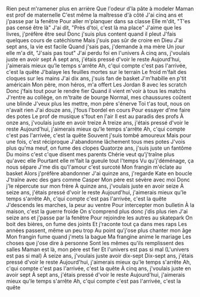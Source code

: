 Rien peut m'ramener plus en arrière
Que l'odeur d'la pâte à modeler
Maman est prof de maternelle
C'est même la maîtresse d'à côté
J'ai cinq ans et j'passe par la fenêtre
Pour aller m'planquer dans sa classe
Elle m'dit, "T'es pas censé être là"
J'ai dit, "Près d'toi, c'est là ma place"
J'aime que les livres, j'préfère être seul
Donc j'suis plus content quand il pleut
J'fais quelques cours de catéchisme
Mais j'suis pas sûr de croire en Dieu
J'ai sept ans, la vie est facile
Quand j'sais pas, j'demande à ma mère
Un jour elle m'a dit, "J'sais pas tout"
J'ai perdu foi en l'univers
À cinq ans, j'voulais juste en avoir sept
À sept ans, j'étais pressé d'voir le reste
Aujourd'hui, j'aimerais mieux qu'le temps s'arrête
Ah, c'qui compte c'est pas l'arrivée, c'est la quête
J'balaye les feuilles mortes sur le terrain
Le froid m'fait des cloques sur les mains
J'ai dix ans, j'suis fan de basket
J'm'habille en p'tit américain
Mon père, mon héros, m'a offert
Les Jordan 8 avec les scratch
Donc j'fais tout pour le rendre fier
Quand il vient m'voir à tous les matchs
J'rentre au collège, on m'traite de bourge
Normal, mes chaussures coûtent une blinde
J'veux plus les mettre, mon père s'énerve
Toi t'as tout, nous on n'avait rien
J'ai douze ans, j'fous l'bordel en cours
Pour essayer d'me faire des potes
Le prof de musique s'fout en l'air
Il est au paradis des profs
À onze ans, j'voulais juste en avoir treize
À treize ans, j'étais pressé d'voir le reste
Aujourd'hui, j'aimerais mieux qu'le temps s'arrête
Ah, c'qui compte c'est pas l'arrivée, c'est la quête
Souvent j'suis tombé amoureux
Mais pour une fois, c'est réciproque
J'abandonne lâchement tous mes potes
J'vois plus qu'ma meuf, on fume des clopes
Quatorze ans, j'suis juste un fantôme
Du moins c'est c'que disent mes parents
Chérie veut qu'j'traîne plus qu'avec elle
Pourtant elle m'fait la gueule tout l'temps
Vu qu'j'déménage, ça nous sépare
J'me dis qu'l'amour c'est surcoté
Mon frangin m'éclate au basket
Alors j'préfère abandonner
J'ai quinze ans, j'regarde Kate en boucle
J'traîne avec des gars comme Casper
Mon père est sévère avec moi
Donc j'le répercute sur mon frère
À quinze ans, j'voulais juste en avoir seize
À seize ans, j'étais pressé d'voir le reste
Aujourd'hui, j'aimerais mieux qu'le temps s'arrête
Ah, c'qui compte c'est pas l'arrivée, c'est la quête
J'descends les marches, la peur au ventre
Pour intercepter mon bulletin
À la maison, c'est la guerre froide
On s'comprend plus donc j'dis plus rien
J'ai seize ans et j'passe par la fenêtre
Pour rejoindre les autres au skatepark
On boit des bières, on fume des joints
Et j'raconte tout ça dans mes raps
Les années passent, même un peu trop
Au point qu'j'ose plus chanter mon âge
Mon frangin fume quand j'mets la bague
Ma frangine anime le mariage
Les choses que j'ose dire à personne
Sont les mêmes qu'ils remplissent des salles
Maman est là, mon père est fier
Et l'univers est pas si mal
(L'univers est pas si mal)
À seize ans, j'voulais juste avoir dix-sept
Dix-sept ans, j'étais pressé d'voir le reste
Aujourd'hui, j'aimerais mieux qu'le temps s'arrête
Ah, c'qui compte c'est pas l'arrivée, c'est la quête
À cinq ans, j'voulais juste en avoir sept
À sept ans, j'étais pressé d'voir le reste
Aujourd'hui, j'aimerais mieux qu'le temps s'arrête
Ah, c'qui compte c'est pas l'arrivée, c'est la quête